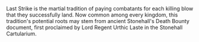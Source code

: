 Last Strike is the martial tradition of paying combatants for each killing blow that they successfully land. Now common among every kingdom, this tradition's potential roots may stem from ancient Stonehall's Death Bounty document, first proclaimed by Lord Regent Urthic Laste in the Stonehall Cartularium.
